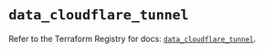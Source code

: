# `data_cloudflare_tunnel`

Refer to the Terraform Registry for docs: [`data_cloudflare_tunnel`](https://registry.terraform.io/providers/cloudflare/cloudflare/4.49.0/docs/data-sources/tunnel).
